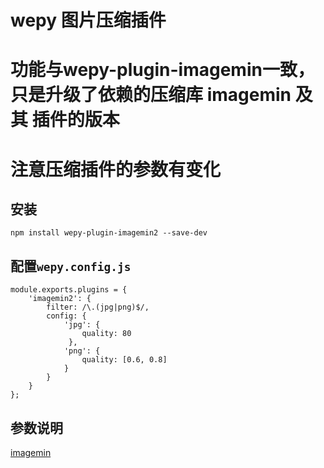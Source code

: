 # wepy 图片压缩插件

# 功能与wepy-plugin-imagemin一致，只是升级了依赖的压缩库 imagemin 及其 插件的版本
# 注意压缩插件的参数有变化

## 安装

```
npm install wepy-plugin-imagemin2 --save-dev
```

## 配置`wepy.config.js`

```
module.exports.plugins = {
    'imagemin2': {
        filter: /\.(jpg|png)$/,
        config: {
            'jpg': {
            	quality: 80
             },
            'png': {
                quality: [0.6, 0.8]
            }
        }
    }
};
```


## 参数说明

[imagemin](https://github.com/imagemin/imagemin)